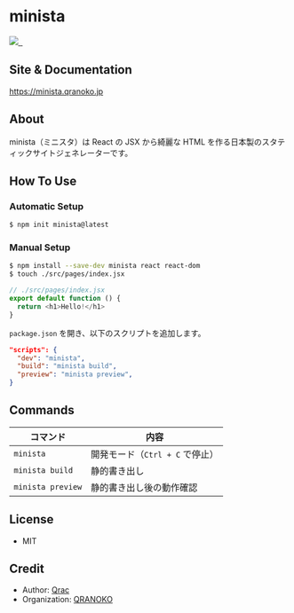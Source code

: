 # minista

<p>
  <a aria-label="Made by QRANOKO" href="https://qranoko.jp">
    <img src="https://img.shields.io/badge/MADE%20BY%20QRANOKO-212121.svg?style=for-the-badge&labelColor=212121">
  </a>
  <a aria-label="NPM version" href="https://www.npmjs.com/package/minista">
    <img alt="" src="https://img.shields.io/npm/v/minista.svg?style=for-the-badge&labelColor=212121">
  </a>
  <a aria-label="License" href="https://github.com/qrac/minista/blob/master/LICENSE">
    <img alt="" src="https://img.shields.io/npm/l/minista.svg?style=for-the-badge&labelColor=212121">
  </a>
</p>

## Site & Documentation

https://minista.qranoko.jp

## About

minista（ミニスタ）は React の JSX から綺麗な HTML を作る日本製のスタティックサイトジェネレーターです。

## How To Use

### Automatic Setup

```bash
$ npm init minista@latest
```

### Manual Setup

```bash
$ npm install --save-dev minista react react-dom
$ touch ./src/pages/index.jsx
```

```js
// ./src/pages/index.jsx
export default function () {
  return <h1>Hello!</h1>
}
```

`package.json` を開き、以下のスクリプトを追加します。

```json
"scripts": {
  "dev": "minista",
  "build": "minista build",
  "preview": "minista preview",
}
```

## Commands

| コマンド          | 内容                            |
| ----------------- | ------------------------------- |
| `minista`         | 開発モード（`Ctrl + C` で停止） |
| `minista build`   | 静的書き出し                    |
| `minista preview` | 静的書き出し後の動作確認        |

## License

- MIT

## Credit

- Author: [Qrac](https://qrac.jp)
- Organization: [QRANOKO](https://qranoko.jp)
